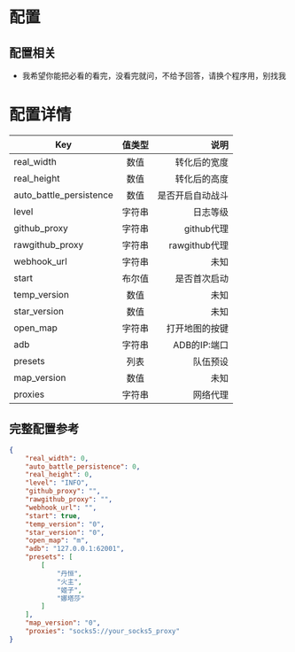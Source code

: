# 配置
## 配置相关
 * 我希望你能把必看的看完，没看完就问，不给予回答，请换个程序用，别找我

# 配置详情
| Key        | 值类型           | 说明  |
| ------------- |:-------------:| -----:|
| real_width | 数值 | 转化后的宽度 |
| real_height | 数值 | 转化后的高度 |
| auto_battle_persistence | 数值 | 是否开启自动战斗 |
| level | 字符串 | 日志等级 |
| github_proxy | 字符串 | github代理 |
| rawgithub_proxy | 字符串 | rawgithub代理 |
| webhook_url | 字符串 | 未知 |
| start | 布尔值 | 是否首次启动 |
| temp_version | 数值 | 未知 |
| star_version | 数值 | 未知 |
| open_map | 字符串 | 打开地图的按键 |
| adb | 字符串 | ADB的IP:端口 |
| presets | 列表 | 队伍预设 |
| map_version | 数值 | 未知 |
| proxies | 字符串 | 网络代理 |

## 完整配置参考
```json
{
    "real_width": 0,
    "auto_battle_persistence": 0,
    "real_height": 0,
    "level": "INFO",
    "github_proxy": "",
    "rawgithub_proxy": "",
    "webhook_url": "",
    "start": true,
    "temp_version": "0",
    "star_version": "0",
    "open_map": "m",
    "adb": "127.0.0.1:62001",
    "presets": [
        [
            "丹恒",
            "火主",
            "姬子",
            "娜塔莎"
        ]
    ],
    "map_version": "0",
    "proxies": "socks5://your_socks5_proxy"
}
```